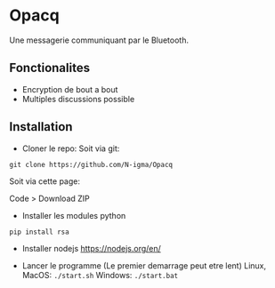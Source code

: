 # Opacq

Une messagerie communiquant par le Bluetooth.

## Fonctionalites

- Encryption de bout a bout
- Multiples discussions possible

## Installation

- Cloner le repo:
Soit via git:
```
git clone https://github.com/N-igma/Opacq
```

Soit via cette page:

Code > Download ZIP

- Installer les modules python

`pip install rsa`

- Installer nodejs
https://nodejs.org/en/

- Lancer le programme
(Le premier demarrage peut etre lent)
Linux, MacOS: `./start.sh`
Windows: `./start.bat`
